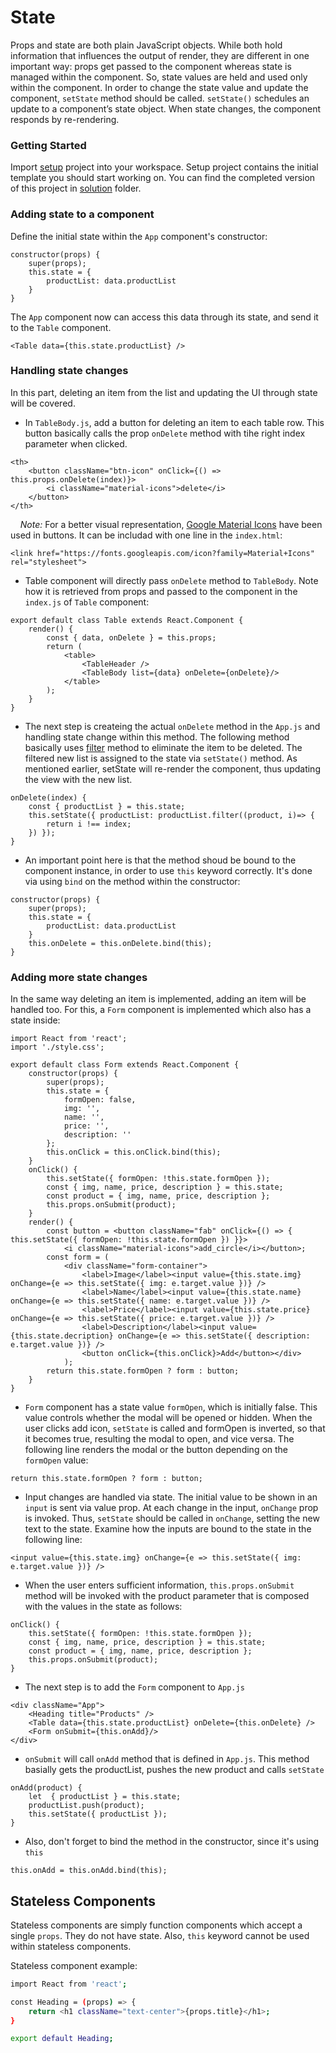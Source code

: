 # State

Props and state are both plain JavaScript objects. While both hold information that influences the output of render, they are different in one important way: props get passed to the component whereas state is managed within the component. So, state values are held and used only within the component. In order to change the state value and update the component, `setState` method should be called. `setState()` schedules an update to a component’s state object. When state changes, the component responds by re-rendering.

### Getting Started

Import [setup](setup/) project into your workspace. Setup project contains the initial template you should start working on.
You can find the completed version of this project in [solution](solution/) folder.

### Adding state to a component

Define the initial state within the `App` component's constructor:

```
constructor(props) {
    super(props);
    this.state = {
        productList: data.productList
    }
}
```

The `App` component now can access this data through its state, and send it to the `Table` component.

```
<Table data={this.state.productList} />
```

### Handling state changes

In this part, deleting an item from the list and updating the UI through state will be covered.

* In `TableBody.js`, add a button for deleting an item to each table row. This button basically calls the prop `onDelete` method with tihe right index parameter when clicked.
```
<th>
    <button className="btn-icon" onClick={() => this.props.onDelete(index)}>
        <i className="material-icons">delete</i>
    </button>
</th>
```

&nbsp;&nbsp;&nbsp;&nbsp;*Note:* For a better visual representation, [Google Material Icons](https://material.io/tools/icons/) have been used in buttons. It can be includad with one line in the `index.html`:

`<link href="https://fonts.googleapis.com/icon?family=Material+Icons" rel="stylesheet">`

* Table component will directly pass `onDelete` method to `TableBody`. Note how it is retrieved from props and passed to the component in the `index.js` of `Table` component:

```
export default class Table extends React.Component {
    render() {
        const { data, onDelete } = this.props;
        return (
            <table>
                <TableHeader />
                <TableBody list={data} onDelete={onDelete}/>
            </table>
        );
    }
}
```

* The next step is createing the actual `onDelete` method in the `App.js` and handling state change within this method. The following method basically uses [filter](https://developer.mozilla.org/tr/docs/Web/JavaScript/Reference/Global_Objects/Array/filter) method to eliminate the item to be deleted. The filtered new list is assigned to the state via `setState()` method. As mentioned earlier, setState will re-render the component, thus updating the view with the new list.

```
onDelete(index) {
    const { productList } = this.state;
    this.setState({ productList: productList.filter((product, i)=> {
        return i !== index;
    }) });
}
```

* An important point here is that the method shoud be bound to the component instance, in order to use `this` keyword correctly. It's done via using `bind` on the method within the constructor:
```
constructor(props) {
    super(props);
    this.state = {
        productList: data.productList
    }
    this.onDelete = this.onDelete.bind(this);
}
```

### Adding more state changes

In the same way deleting an item is implemented, adding an item will be handled too. For this, a `Form` component is implemented which also has a state inside:

```
import React from 'react';
import './style.css';

export default class Form extends React.Component {
    constructor(props) {
        super(props);
        this.state = {
            formOpen: false,
            img: '',
            name: '',
            price: '',
            description: ''
        };
        this.onClick = this.onClick.bind(this);
    }
    onClick() {
        this.setState({ formOpen: !this.state.formOpen });
        const { img, name, price, description } = this.state;
        const product = { img, name, price, description };
        this.props.onSubmit(product);
    }
    render() {
        const button = <button className="fab" onClick={() => { this.setState({ formOpen: !this.state.formOpen }) }}>
            <i className="material-icons">add_circle</i></button>;
        const form = (
            <div className="form-container">
                <label>Image</label><input value={this.state.img} onChange={e => this.setState({ img: e.target.value })} />
                <label>Name</label><input value={this.state.name} onChange={e => this.setState({ name: e.target.value })} />
                <label>Price</label><input value={this.state.price} onChange={e => this.setState({ price: e.target.value })} />
                <label>Description</label><input value={this.state.decription} onChange={e => this.setState({ description: e.target.value })} />
                <button onClick={this.onClick}>Add</button></div>
            );
        return this.state.formOpen ? form : button;
    }
}
```
* `Form` component has a state value `formOpen`, which is initially false. This value controls whether the modal will be opened or hidden. When the user clicks add icon, `setState` is called and formOpen is inverted, so that it becomes true, resulting the modal to open, and vice versa. The following line renders the modal or the button depending on the `formOpen` value:

`return this.state.formOpen ? form : button;`

* Input changes are handled via state. The initial value to be shown in an `input` is sent via value prop. At each change in the input, `onChange` prop is invoked. Thus, `setState` should be called in `onChange`, setting the new text to the state. Examine how the inputs are bound to the state in the following line:

`<input value={this.state.img} onChange={e => this.setState({ img: e.target.value })} />`

* When the user enters sufficient information, `this.props.onSubmit` method will be invoked with the product parameter that is composed with the values in the state as follows:

```
onClick() {
    this.setState({ formOpen: !this.state.formOpen });
    const { img, name, price, description } = this.state;
    const product = { img, name, price, description };
    this.props.onSubmit(product);
}
```

* The next step is to add the `Form` component to `App.js`

```
<div className="App">
    <Heading title="Products" />
    <Table data={this.state.productList} onDelete={this.onDelete} />
    <Form onSubmit={this.onAdd}/>
</div>
```

* `onSubmit` will call `onAdd` method that is defined in `App.js`. This method basially gets the productList, pushes the new product and calls `setState`

```
onAdd(product) {
    let  { productList } = this.state;
    productList.push(product);
    this.setState({ productList });
}
```

* Also, don't forget to bind the method in the constructor, since it's using `this`

`this.onAdd = this.onAdd.bind(this);`

## Stateless Components

Stateless components are simply function components which accept a single `props`. They do not have state. Also, `this` keyword cannot be used within stateless components.

Stateless component example:
```sh
import React from 'react';

const Heading = (props) => {
    return <h1 className="text-center">{props.title}</h1>;
}

export default Heading;
```
